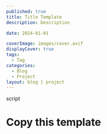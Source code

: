 ```yaml
---
published: true
title: Title Template
description: Description

date: 2024-01-01

coverImage: images/cover.avif
displayCover: true
tags:
  - Tag
categories:
  - Blog
  - Project
layout: blog | project
---
```

script
# Copy this template


